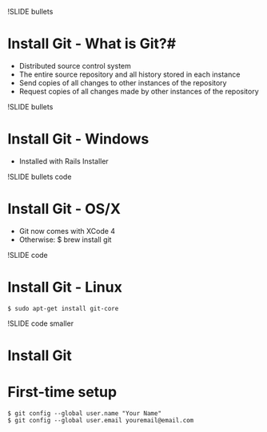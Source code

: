 !SLIDE bullets
# Install Git - What is Git?#

* Distributed source control system
* The entire source repository and all history stored in each instance
* Send copies of all changes to other instances of the repository
* Request copies of all changes made by other instances of the repository

!SLIDE bullets
# Install Git - Windows #

* Installed with Rails Installer

!SLIDE bullets code
# Install Git - OS/X #

* Git now comes with XCode 4
* Otherwise:
    $ brew install git

!SLIDE code
# Install Git - Linux #
    $ sudo apt-get install git-core

!SLIDE code smaller
# Install Git #
# First-time setup #
    $ git config --global user.name "Your Name"
    $ git config --global user.email youremail@email.com
